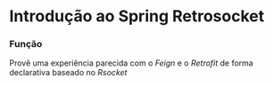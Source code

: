 # Introdução ao Spring Retrosocket

### Função

Provê uma experiência parecida com o *Feign* e o *Retrofit* de forma declarativa baseado  no *Rsocket*